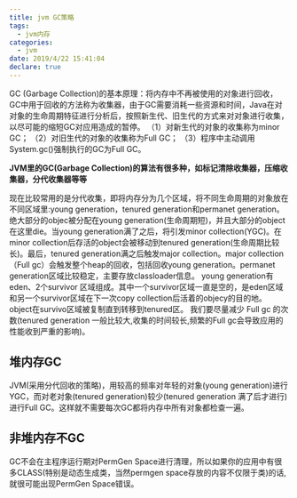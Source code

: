 ```yaml
---
title: jvm GC策略
tags:
  - jvm内存
categories:
  - jvm
date: 2019/4/22 15:41:04 
declare: true
---
```

GC (Garbage Collection)的基本原理：将内存中不再被使用的对象进行回收，GC中用于回收的方法称为收集器，由于GC需要消耗一些资源和时间，Java在对对象的生命周期特征进行分析后，按照新生代、旧生代的方式来对对象进行收集，以尽可能的缩短GC对应用造成的暂停。
（1）对新生代的对象的收集称为minor GC；
（2）对旧生代的对象的收集称为Full GC；
（3）程序中主动调用System.gc()强制执行的GC为Full GC。

**JVM里的GC(Garbage Collection)的算法有很多种，如标记清除收集器，压缩收集器，分代收集器等等**
<!--more-->
 现在比较常用的是分代收集，即将内存分为几个区域，将不同生命周期的对象放在不同区域里:young generation，tenured generation和permanet generation。
绝大部分的objec被分配在young generation(生命周期短)，并且大部分的object在这里die。当young generation满了之后，将引发minor collection(YGC)。在minor collection后存活的object会被移动到tenured generation(生命周期比较长)。最后，tenured generation满之后触发major collection。major collection（Full gc）会触发整个heap的回收，包括回收young generation。permanet generation区域比较稳定，主要存放classloader信息。
young generation有eden、2个survivor 区域组成。其中一个survivor区域一直是空的，是eden区域和另一个survivor区域在下一次copy collection后活着的objecy的目的地。object在survivo区域被复制直到转移到tenured区。
我们要尽量减少 Full gc 的次数(tenured generation 一般比较大,收集的时间较长,频繁的Full gc会导致应用的性能收到严重的影响)。
## 堆内存GC ##
JVM(采用分代回收的策略)，用较高的频率对年轻的对象(young generation)进行YGC，而对老对象(tenured generation)较少(tenured generation 满了后才进行)进行Full GC。这样就不需要每次GC都将内存中所有对象都检查一遍。
## 非堆内存不GC ##
GC不会在主程序运行期对PermGen Space进行清理，所以如果你的应用中有很多CLASS(特别是动态生成类，当然permgen space存放的内容不仅限于类)的话,就很可能出现PermGen Space错误。